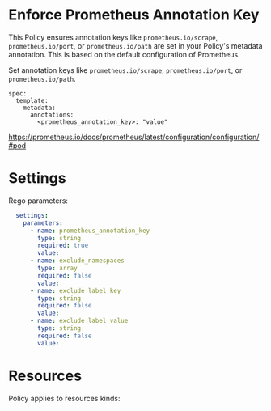 # Enforce Prometheus Annotation Key

This Policy ensures annotation keys like `prometheus.io/scrape`, `prometheus.io/port`, or `prometheus.io/path` are set in your Policy's metadata annotation. This is based on the default configuration of Prometheus.


Set annotation keys like `prometheus.io/scrape`, `prometheus.io/port`, or `prometheus.io/path`.
```
spec:
  template:
    metadata:
      annotations:
        <prometheus_annotation_key>: "value"
```
https://prometheus.io/docs/prometheus/latest/configuration/configuration/#pod


# Settings

Rego parameters:
```yaml
  settings:
    parameters:
      - name: prometheus_annotation_key
        type: string
        required: true
        value:
      - name: exclude_namespaces
        type: array
        required: false
        value:
      - name: exclude_label_key
        type: string
        required: false
        value:
      - name: exclude_label_value
        type: string
        required: false
        value:
```

# Resources
Policy applies to resources kinds:

